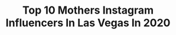 ---
title: Top 10 Mothers Instagram Influencers In Las Vegas In 2020
description: >-
  Find top mothers Instagram influencers in Las Vegas in 2020. Most popular hashtags: #lasvegas #quarantine #love #stayhome.
platform: Instagram
profiles:
  - username: "_nancyrh"
    fullname: >-
      N A N C Y
    location: "United States"
    followers: 2418
    engagement: 2770
    commentsToLikes: 0.023104
    avatar: "https://scontent-gmp1-1.cdninstagram.com/v/t51.2885-19/s320x320/90343801_807567433055138_2161468546847080448_n.jpg?_nc_ht=scontent-gmp1-1.cdninstagram.com&_nc_ohc=8p0QRUgiHVsAX-o5hf0&oh=2d8c9186b831861e178ade9b9de83acb&oe=5EA5AA2E"
    verified: false
    hashtags: "#losangeles, #2birthday, #la, #love"
  - username: "contoulzii"
    fullname: >-
      Ulziibayar Chimed Sahagun
    location: "United States"
    followers: 5509
    engagement: 704
    commentsToLikes: 0.029398
    avatar: "https://scontent-ams4-1.cdninstagram.com/v/t51.2885-19/s320x320/51803950_969743606561869_1336101619263078400_n.jpg?_nc_ht=scontent-ams4-1.cdninstagram.com&_nc_ohc=W-FVK6BXtlYAX8Eap6s&oh=208a8c05d55fb64f7df72cad9785eb32&oe=5EBA3E74"
    verified: false
    hashtags: "#contortion, #conditioning, #flexible, #afterschool"
  - username: "tailormadejane"
    fullname: >-
      
    location: "United States"
    followers: 428563
    engagement: 396
    commentsToLikes: 0.018139
    avatar: "https://scontent-lhr8-1.cdninstagram.com/v/t51.2885-19/s320x320/82930352_1110687952604232_4325664101574377472_n.jpg?_nc_ht=scontent-lhr8-1.cdninstagram.com&_nc_ohc=_LZFwpNRIh4AX9ORKvI&oh=5fcd2cf16800372eba3e49deb8bb2f61&oe=5EBAF960"
    verified: false
    hashtags: "#jackieaina, #sachabuttercup, #juviasplace, #xtinavegas"
  - username: "lindsayhoskinspga"
    fullname: >-
      LINDSAY |⛳️| HOSKINS
    location: "United States"
    followers: 50374
    engagement: 283
    commentsToLikes: 0.031068
    avatar: "https://scontent-lhr8-1.cdninstagram.com/v/t51.2885-19/s320x320/90715146_238270380559786_8515433496578097152_n.jpg?_nc_ht=scontent-lhr8-1.cdninstagram.com&_nc_ohc=Akf1AUpX-GIAX_K_hLG&oh=848e31cb5e11dddf8ec1df2a3266c54d&oe=5EBC056E"
    verified: false
    hashtags: "#teacher, #scottsdale, #driveforshow, #drivingrange"
  - username: "mariaharmknecht"
    fullname: >-
      Mariah Rose 🥀
    location: "United States"
    followers: 35452
    engagement: 103
    commentsToLikes: 0.047237
    avatar: "https://scontent-lhr8-1.cdninstagram.com/v/t51.2885-19/s320x320/22581000_1952448421689223_4267863857633951744_n.jpg?_nc_ht=scontent-lhr8-1.cdninstagram.com&_nc_ohc=f_Z4sCHUO9oAX-StHmG&oh=7ad0966687a0a78e7c3678c26a8b38fe&oe=5EBA6817"
    verified: false
    hashtags: "#lakelasvegasrealestate, #lasvegasnevada, #lakefrontliving, #henderson"
  - username: "chefakiraback"
    fullname: >-
      Akira Back (백승욱)
    location: "United States"
    followers: 40594
    engagement: 446
    commentsToLikes: 0.006058
    avatar: "https://scontent-ams4-1.cdninstagram.com/v/t51.2885-19/s320x320/69405107_2453086331588614_3064200247887527936_n.jpg?_nc_ht=scontent-ams4-1.cdninstagram.com&_nc_ohc=Ovf92gX8JGIAX8uu-Nd&oh=bcad9ba803b0d31bf1435490c2a9bbee&oe=5EB14889"
    verified: true
    hashtags: "#wakeup, #groceryshopping, #beveryhills, #camo"
  - username: "papayua_y_pingua_kind_of_mom"
    fullname: >-
      ❤️❤️❤️
    location: "United States"
    followers: 4019
    engagement: 575
    commentsToLikes: 0.159761
    avatar: "https://scontent-amt2-1.cdninstagram.com/v/t51.2885-19/s320x320/10449040_1505033949798534_2008157007_a.jpg?_nc_ht=scontent-amt2-1.cdninstagram.com&_nc_ohc=jCZu5DNgh4sAX9mfvQo&oh=7440289e03655007bf371b1b2dec8c41&oe=5EB8314A"
    verified: false
    hashtags: "#funnycaptions, #humpdayhumor, #test, #motherdaughtertime"
  - username: "telliswift"
    fullname: >-
      Telli Swift
    location: "United States"
    followers: 354941
    engagement: 609
    commentsToLikes: 0.014522
    avatar: "https://scontent-lhr8-1.cdninstagram.com/v/t51.2885-19/s320x320/67813775_778553082573515_3337063115090034688_n.jpg?_nc_ht=scontent-lhr8-1.cdninstagram.com&_nc_ohc=2AR8CWPIhkMAX8B8ScS&oh=dc0f8af930c3c5f01040b4bf6a91db2b&oe=5EBBB471"
    verified: true
    hashtags: "#comfycozy, #roma, #fempowerist, #women"
  - username: "sherrieshepherd"
    fullname: >-
      Sherri
    location: "United States"
    followers: 818296
    engagement: 82
    commentsToLikes: 0.061374
    avatar: "https://scontent-ams4-1.cdninstagram.com/v/t51.2885-19/s320x320/13320046_138708356536603_560353399_a.jpg?_nc_ht=scontent-ams4-1.cdninstagram.com&_nc_ohc=hppt-fY2nbMAX-JEH0b&oh=1ad811ba1ee53b6343ecee0b731733ce&oe=5EB2335A"
    verified: true
    hashtags: "#airfryerlove, #comedy, #twofunnymamas, #quarantinelove"
  - username: "jessicaxgolich"
    fullname: >-
      Jessica Golich
    location: "United States"
    followers: 53078
    engagement: 319
    commentsToLikes: 0.063988
    avatar: "https://scontent-ams4-1.cdninstagram.com/v/t51.2885-19/s320x320/80036163_1042638109405644_3498333433338265600_n.jpg?_nc_ht=scontent-ams4-1.cdninstagram.com&_nc_ohc=yhpv96c_3zcAX8ztMmZ&oh=7050a7ebca52ea6f752e00c9f4919558&oe=5EB8BB32"
    verified: false
    hashtags: "#pink, #money, #boredathome, #nineinchnails"
---